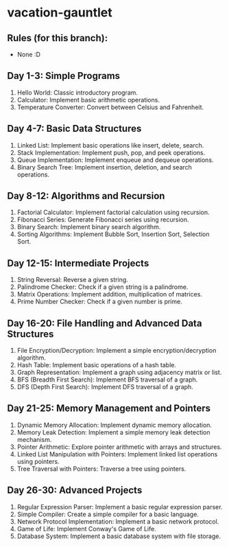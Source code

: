 # vacation-gauntlet

## Rules (for this branch):
- None :D

## Day 1-3: Simple Programs

1. Hello World: Classic introductory program.
2. Calculator: Implement basic arithmetic operations.
3. Temperature Converter: Convert between Celsius and Fahrenheit.

## Day 4-7: Basic Data Structures

1. Linked List: Implement basic operations like insert, delete, search.
2. Stack Implementation: Implement push, pop, and peek operations.
3. Queue Implementation: Implement enqueue and dequeue operations.
4. Binary Search Tree: Implement insertion, deletion, and search operations.

## Day 8-12: Algorithms and Recursion

1. Factorial Calculator: Implement factorial calculation using recursion.
2. Fibonacci Series: Generate Fibonacci series using recursion.
3. Binary Search: Implement binary search algorithm.
4. Sorting Algorithms: Implement Bubble Sort, Insertion Sort, Selection Sort.

## Day 12-15: Intermediate Projects

1. String Reversal: Reverse a given string.
2. Palindrome Checker: Check if a given string is a palindrome.
3. Matrix Operations: Implement addition, multiplication of matrices.
4. Prime Number Checker: Check if a given number is prime.

## Day 16-20: File Handling and Advanced Data Structures

1. File Encryption/Decryption: Implement a simple encryption/decryption algorithm.
2. Hash Table: Implement basic operations of a hash table.
3. Graph Representation: Implement a graph using adjacency matrix or list.
4. BFS (Breadth First Search): Implement BFS traversal of a graph.
5. DFS (Depth First Search): Implement DFS traversal of a graph.

## Day 21-25: Memory Management and Pointers

1. Dynamic Memory Allocation: Implement dynamic memory allocation.
2. Memory Leak Detection: Implement a simple memory leak detection mechanism.
3. Pointer Arithmetic: Explore pointer arithmetic with arrays and structures.
4. Linked List Manipulation with Pointers: Implement linked list operations using pointers.
5. Tree Traversal with Pointers: Traverse a tree using pointers.

## Day 26-30: Advanced Projects

1. Regular Expression Parser: Implement a basic regular expression parser.
2. Simple Compiler: Create a simple compiler for a basic language.
3. Network Protocol Implementation: Implement a basic network protocol.
4. Game of Life: Implement Conway's Game of Life.
5. Database System: Implement a basic database system with file storage.
